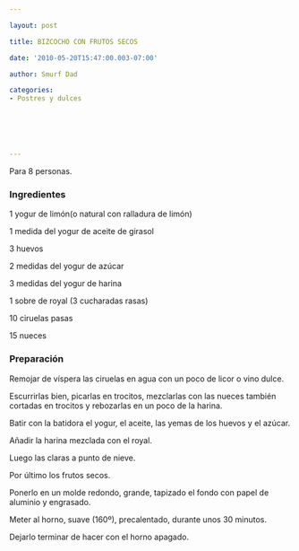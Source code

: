 ```yaml
---

layout: post

title: BIZCOCHO CON FRUTOS SECOS

date: '2010-05-20T15:47:00.003-07:00'

author: Smurf Dad

categories:
- Postres y dulces






---
```


Para 8 personas.

<h3>Ingredientes</h3>

1 yogur de limón(o natural con ralladura de limón)

1 medida del yogur de aceite de girasol

3 huevos

2 medidas del yogur de azúcar

3 medidas del yogur de harina

1 sobre de royal (3 cucharadas rasas)

10 ciruelas pasas

15 nueces

<h3>Preparación</h3>

Remojar de víspera las ciruelas en agua con un poco de licor o vino dulce.

Escurrirlas bien, picarlas en trocitos, mezclarlas con las nueces también cortadas en trocitos y rebozarlas en un poco de la harina.

Batir con la batidora el yogur, el aceite, las yemas de los huevos y el azúcar.

Añadir la harina mezclada con el royal.

Luego las claras a punto de nieve.

Por último los frutos secos.

Ponerlo en un molde redondo, grande, tapizado el fondo con papel de aluminio y engrasado.

Meter al horno, suave (160&ordm;), precalentado, durante unos 30 minutos.

Dejarlo terminar de hacer con el horno apagado.

